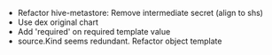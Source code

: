 

- Refactor hive-metastore: Remove intermediate secret (align to shs)
- Use dex original chart
- Add 'required' on required template value
- source.Kind seems redundant. Refactor object template